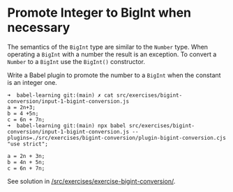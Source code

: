 
# Promote Integer to BigInt when necessary

The semantics of the `BigInt` type are similar to the `Number` type.
When operating a `BigInt` with a number the result is an exception. 
To convert a `Number` to a `BigInt` use the `BigInt()` constructor.

Write a Babel plugin to promote the number to a `BigInt` when the constant is an integer one.

```
➜  babel-learning git:(main) ✗ cat src/exercises/bigint-conversion/input-1-bigint-conversion.js 
a = 2n+3;
b = 4 +5n;
c = 6n + 7n;
➜  babel-learning git:(main) npx babel src/exercises/bigint-conversion/input-1-bigint-conversion.js --plugins=./src/exercises/bigint-conversion/plugin-bigint-conversion.cjs
"use strict";

a = 2n + 3n;
b = 4n + 5n;
c = 6n + 7n;
```
See solution in [/src/exercises/exercise-bigint-conversion/](/src/exercises/bigint-conversion/).